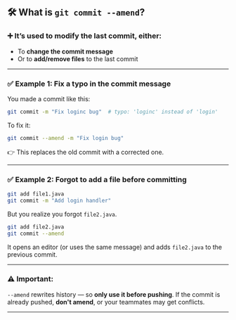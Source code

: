 ## 🛠️ What is `git commit --amend`?

### ➕ It’s used to **modify the last commit**, either:

* To **change the commit message**
* Or to **add/remove files** to the last commit

---

### ✅ Example 1: Fix a typo in the commit message

You made a commit like this:

```bash
git commit -m "Fix loginc bug"  # typo: 'loginc' instead of 'login'
```

To fix it:

```bash
git commit --amend -m "Fix login bug"
```

👉 This replaces the old commit with a corrected one.

---

### ✅ Example 2: Forgot to add a file before committing

```bash
git add file1.java
git commit -m "Add login handler"
```

But you realize you forgot `file2.java`.

```bash
git add file2.java
git commit --amend
```

It opens an editor (or uses the same message) and adds `file2.java` to the previous commit.

---

### ⚠️ Important:

`--amend` rewrites history — so **only use it before pushing**.
If the commit is already pushed, **don't amend**, or your teammates may get conflicts.

---

